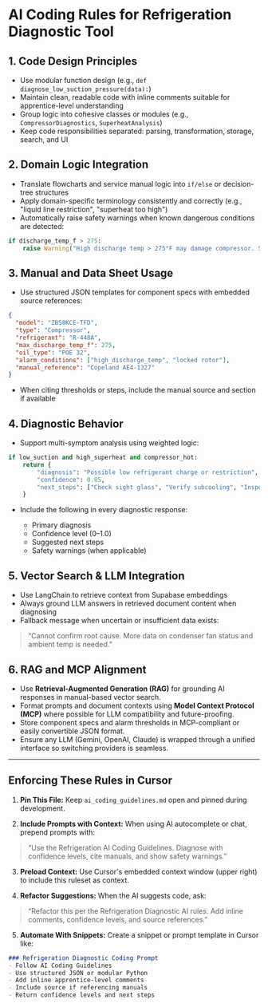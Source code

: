 # AI Coding Rules for Refrigeration Diagnostic Tool

## 1. Code Design Principles

* Use modular function design (e.g., `def diagnose_low_suction_pressure(data):`)
* Maintain clean, readable code with inline comments suitable for apprentice-level understanding
* Group logic into cohesive classes or modules (e.g., `CompressorDiagnostics`, `SuperheatAnalysis`)
* Keep code responsibilities separated: parsing, transformation, storage, search, and UI

## 2. Domain Logic Integration

* Translate flowcharts and service manual logic into `if/else` or decision-tree structures
* Apply domain-specific terminology consistently and correctly (e.g., "liquid line restriction", "superheat too high")
* Automatically raise safety warnings when known dangerous conditions are detected:

```python
if discharge_temp_f > 275:
    raise Warning("High discharge temp > 275°F may damage compressor. Shut down if persistent.")
```

## 3. Manual and Data Sheet Usage

* Use structured JSON templates for component specs with embedded source references:

```json
{
  "model": "ZB58KCE-TFD",
  "type": "Compressor",
  "refrigerant": "R-448A",
  "max_discharge_temp_f": 275,
  "oil_type": "POE 32",
  "alarm_conditions": ["high_discharge_temp", "locked rotor"],
  "manual_reference": "Copeland AE4-1327"
}
```

* When citing thresholds or steps, include the manual source and section if available

## 4. Diagnostic Behavior

* Support multi-symptom analysis using weighted logic:

```python
if low_suction and high_superheat and compressor_hot:
    return {
        "diagnosis": "Possible low refrigerant charge or restriction",
        "confidence": 0.85,
        "next_steps": ["Check sight glass", "Verify subcooling", "Inspect TXV"]
    }
```

* Include the following in every diagnostic response:

  * Primary diagnosis
  * Confidence level (0–1.0)
  * Suggested next steps
  * Safety warnings (when applicable)

## 5. Vector Search & LLM Integration

* Use LangChain to retrieve context from Supabase embeddings
* Always ground LLM answers in retrieved document content when diagnosing
* Fallback message when uncertain or insufficient data exists:

> “Cannot confirm root cause. More data on condenser fan status and ambient temp is needed.”

## 6. RAG and MCP Alignment

* Use **Retrieval-Augmented Generation (RAG)** for grounding AI responses in manual-based vector search.
* Format prompts and document contexts using **Model Context Protocol (MCP)** where possible for LLM compatibility and future-proofing.
* Store component specs and alarm thresholds in MCP-compliant or easily convertible JSON format.
* Ensure any LLM (Gemini, OpenAI, Claude) is wrapped through a unified interface so switching providers is seamless.

---

## Enforcing These Rules in Cursor

1. **Pin This File:** Keep `ai_coding_guidelines.md` open and pinned during development.

2. **Include Prompts with Context:** When using AI autocomplete or chat, prepend prompts with:

> “Use the Refrigeration AI Coding Guidelines. Diagnose with confidence levels, cite manuals, and show safety warnings.”

3. **Preload Context:** Use Cursor's embedded context window (upper right) to include this ruleset as context.

4. **Refactor Suggestions:** When the AI suggests code, ask:

> “Refactor this per the Refrigeration Diagnostic AI rules. Add inline comments, confidence levels, and source references.”

5. **Automate With Snippets:** Create a snippet or prompt template in Cursor like:

```markdown
### Refrigeration Diagnostic Coding Prompt
- Follow AI Coding Guidelines
- Use structured JSON or modular Python
- Add inline apprentice-level comments
- Include source if referencing manuals
- Return confidence levels and next steps
```
